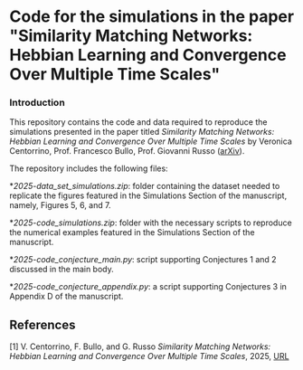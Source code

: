 # Code for the simulations in the paper "Similarity Matching Networks: Hebbian Learning and Convergence Over Multiple Time Scales"

### Introduction

This repository contains the code and data required to reproduce the simulations presented in the paper titled _Similarity Matching Networks: Hebbian Learning and Convergence Over Multiple Time Scales_ by Veronica Centorrino, Prof. Francesco Bullo, Prof. Giovanni Russo ([arXiv](https://XXXXXXXXXXXXXXX)).

The repository includes the following files:

*_2025-data_set_simulations.zip_: folder containing the dataset needed to replicate the figures featured in the Simulations Section of the manuscript, namely, Figures 5, 6, and 7.

*_2025-code_simulations.zip_: folder with the necessary scripts to reproduce the numerical examples featured in the Simulations Section of the manuscript.

*_2025-code_conjecture_main.py_: script supporting Conjectures 1 and 2 discussed in the main body.

*_2025-code_conjecture_appendix.py_: a script supporting Conjectures 3 in Appendix D of the manuscript.


## References
[1] V. Centorrino, F. Bullo, and G. Russo _Similarity Matching Networks: Hebbian Learning and Convergence Over Multiple Time Scales_, 2025, [URL](https://XXXXXXXXXXXX)
